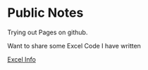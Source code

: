 # Public Notes

Trying out Pages on github.

Want to share some Excel Code I have written

[Excel Info](excel.md)

